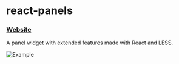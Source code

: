 react-panels
===========
### [Website](http://theadd.github.io/react-panels/)

A panel widget with extended features made with React and LESS.

<img src="http://theadd.github.io/react-panels/images/example.png" title="Example"/>
